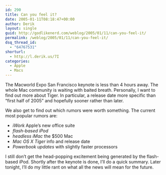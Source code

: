 ```yaml
---
id: 290
title: Can you feel it?
date: 2005-01-11T08:18:47+00:00
author: Derik
layout: single
guid: http://godlikenerd.com/weblog/2005/01/11/can-you-feel-it/
permalink: /weblog/2005/01/11/can-you-feel-it/
dsq_thread_id:
  - "64767531"
shorturl:
  - http://l.derik.us/7I
categories:
  - Apple
  - Macs
---
```

The Macworld Expo San Francisco keynote is less than 4 hours away. The whole Mac community is waiting with baited breath. Personally, I want to find out more about Tiger. In particular, a release date more specific than &#8220;first half of 2005&#8221; and hopefully sooner rather than later.

We also get to find out which rumors were worth something. The current most popular rumors are:

  * _iWork_ Apple&#8217;s new office suite
  * _flash-based iPod_
  * _headless iMac_ the $500 Mac
  * _Mac OS X Tiger_ info and release date
  * _Powerbook updates_ with slightly faster processors

I still don&#8217;t get the head-popping excitement being generated by the flash-based iPod. Shortly after the keynote is done, I&#8217;ll do a quick summary. Later tonight, I&#8217;ll do my little rant on what all the news will mean for the future.